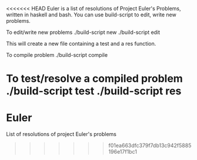 <<<<<<< HEAD
Euler is a list of resolutions of Project Euler's Problems, written in haskell and bash.
You can use build-script to edit, write new problems.

To edit/write new problems
./build-script new <Problem number>
./build-script edit <Problem number>

This will create a new file containing a test and a res function.

To compile problem
./build-script compile <Problem number>

To test/resolve a compiled problem
./build-script test
./build-script res
=======
Euler
=====

List of resolutions of project Euler's problems
>>>>>>> f01ea663dfc379f7db13c942f5885196e17f1bc1
